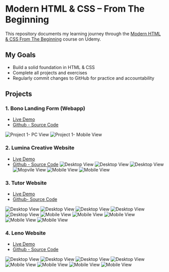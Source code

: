 # Modern HTML & CSS – From The Beginning

This repository documents my learning journey through the [Modern HTML & CSS From The Beginning](https://www.udemy.com/course/modern-html-css-from-the-beginning/) course on Udemy.


## My Goals

- Build a solid foundation in HTML & CSS
- Complete all projects and exercises
- Regularly commit changes to GitHub for practice and accountability

## Projects
### 1. Bono Landing Form (Webapp)
- [Live Demo](https://app-bono.netlify.app/)
- [Github - Source Code](https://github.com/capt-farvez/html-css-from-scratch/tree/main/Projects/01-Bono-Landing-Form)

![Project 1- PC View](Screenshots/image-Project1-1.png)
![Project 1- Mobile View](Screenshots/image-Project1-2.png)

### 2. Lumina Creative Website
- [Live Demo](https://app-lumina-creative.netlify.app/)
- [Github - Source Code](https://github.com/capt-farvez/html-css-from-scratch/tree/main/Projects/02-Lumina-Creative-Website)
![Desktop View](Screenshots/Project2/image.png)
![Desktop View](Screenshots/Project2/image-1.png)
![Desktop View](Screenshots/Project2/image-2.png)
![Mopvile View](Screenshots/Project2/image-4.png)
![Mobile View](Screenshots/Project2/image-3.png)
![Mobile View](Screenshots/Project2/image-5.png)

### 3. Tutor Website
- [Live Demo](https://tutor-web-site.netlify.app/)
- [Github- Source Code](https://github.com/capt-farvez/html-css-from-scratch/tree/main/Projects/04-Tutor-Website)

![Desktop View](Screenshots/Tutor/image.png)
![Desktop View](Screenshots/Tutor/image-1.png)
![Desktop View](Screenshots/Tutor/image-2.png)
![Desktop View](Screenshots/Tutor/image-3.png)
![Desktop View](Screenshots/Tutor/image-4.png)
![Mobile View](Screenshots/Tutor/image-5.png)
![Mobile View](Screenshots/Tutor/image-6.png)
![Mobile View](Screenshots/Tutor/image-7.png)
![Mobile View](Screenshots/Tutor/image-8.png)
![Mobile View](Screenshots/Tutor/image-9.png)

### 4. Leno Website
- [Live Demo](https://leno-web-site.netlify.app/)
- [Github - Source Code](https://github.com/capt-farvez/html-css-from-scratch/tree/main/Projects/05-Leno-Website)

![Desktop View](./Screenshots/Leno/image.png)
![Desktop View](./Screenshots/Leno/image-1.png)
![Desktop View](./Screenshots/Leno/image-2.png)
![Desktop View](./Screenshots/Leno/image-3.png)
![Mobile View](./Screenshots/Leno/image-4.png)
![Mobile View](./Screenshots/Leno/image-5.png)
![Mobile View](./Screenshots/Leno/image-6.png)
![Mobile View](./Screenshots/Leno/image-7.png)